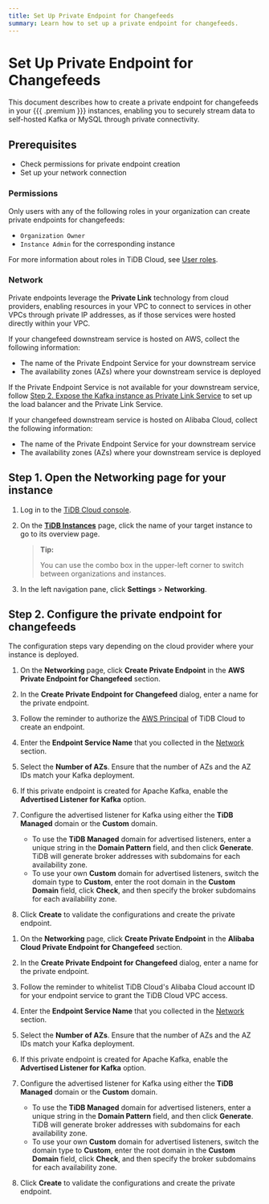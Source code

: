 ```yaml
---
title: Set Up Private Endpoint for Changefeeds
summary: Learn how to set up a private endpoint for changefeeds.
---
```


# Set Up Private Endpoint for Changefeeds

This document describes how to create a private endpoint for changefeeds in your {{{ .premium }}} instances, enabling you to securely stream data to self-hosted Kafka or MySQL through private connectivity.

## Prerequisites

- Check permissions for private endpoint creation
- Set up your network connection

### Permissions

Only users with any of the following roles in your organization can create private endpoints for changefeeds:

- `Organization Owner`
- `Instance Admin` for the corresponding instance


For more information about roles in TiDB Cloud, see [User roles](/tidb-cloud/manage-user-access.md#user-roles).

### Network

Private endpoints leverage the **Private Link** technology from cloud providers, enabling resources in your VPC to connect to services in other VPCs through private IP addresses, as if those services were hosted directly within your VPC.

<SimpleTab>
<div label="AWS">

If your changefeed downstream service is hosted on AWS, collect the following information:

- The name of the Private Endpoint Service for your downstream service
- The availability zones (AZs) where your downstream service is deployed

If the Private Endpoint Service is not available for your downstream service, follow [Step 2. Expose the Kafka instance as Private Link Service](/tidb-cloud/setup-aws-self-hosted-kafka-private-link-service.md#step-2-expose-the-kafka-instance-as-private-link-service) to set up the load balancer and the Private Link Service.

</div>

<CustomContent language="en,zh">

<div label="Alibaba Cloud">

If your changefeed downstream service is hosted on Alibaba Cloud, collect the following information:

- The name of the Private Endpoint Service for your downstream service
- The availability zones (AZs) where your downstream service is deployed

</div>
</CustomContent>

</SimpleTab>

## Step 1. Open the Networking page for your instance

1. Log in to the [TiDB Cloud console](https://tidbcloud.com/).

2. On the [**TiDB Instances**](https://tidbcloud.com/tidbs) page, click the name of your target instance to go to its overview page.

    > **Tip:**
    >
    > You can use the combo box in the upper-left corner to switch between organizations and instances.

3. In the left navigation pane, click **Settings** > **Networking**.

## Step 2. Configure the private endpoint for changefeeds

The configuration steps vary depending on the cloud provider where your instance is deployed.

<SimpleTab>
<div label="AWS">

1. On the **Networking** page, click **Create Private Endpoint** in the **AWS Private Endpoint for Changefeed** section.
2. In the **Create Private Endpoint for Changefeed** dialog, enter a name for the private endpoint.
3. Follow the reminder to authorize the [AWS Principal](https://docs.aws.amazon.com/IAM/latest/UserGuide/reference_policies_elements_principal.html#principal-accounts) of TiDB Cloud to create an endpoint.
4. Enter the **Endpoint Service Name** that you collected in the [Network](#network) section.
5. Select the **Number of AZs**. Ensure that the number of AZs and the AZ IDs match your Kafka deployment.
6. If this private endpoint is created for Apache Kafka, enable the **Advertised Listener for Kafka** option.
7. Configure the advertised listener for Kafka using either the **TiDB Managed** domain or the **Custom** domain.

    - To use the **TiDB Managed** domain for advertised listeners, enter a unique string in the **Domain Pattern** field, and then click **Generate**. TiDB will generate broker addresses with subdomains for each availability zone.
    - To use your own **Custom** domain for advertised listeners, switch the domain type to **Custom**, enter the root domain in the **Custom Domain** field, click **Check**, and then specify the broker subdomains for each availability zone.

8. Click **Create** to validate the configurations and create the private endpoint.

</div>

<CustomContent language="en,zh">

<div label="Alibaba Cloud">

1. On the **Networking** page, click **Create Private Endpoint** in the **Alibaba Cloud Private Endpoint for Changefeed** section.
2. In the **Create Private Endpoint for Changefeed** dialog, enter a name for the private endpoint.
3. Follow the reminder to whitelist TiDB Cloud's Alibaba Cloud account ID for your endpoint service to grant the TiDB Cloud VPC access.

4. Enter the **Endpoint Service Name** that you collected in the [Network](#network) section.
5. Select the **Number of AZs**. Ensure that the number of AZs and the AZ IDs match your Kafka deployment.
6. If this private endpoint is created for Apache Kafka, enable the **Advertised Listener for Kafka** option.
7. Configure the advertised listener for Kafka using either the **TiDB Managed** domain or the **Custom** domain.

    - To use the **TiDB Managed** domain for advertised listeners, enter a unique string in the **Domain Pattern** field, and then click **Generate**. TiDB will generate broker addresses with subdomains for each availability zone.
    - To use your own **Custom** domain for advertised listeners, switch the domain type to **Custom**, enter the root domain in the **Custom Domain** field, click **Check**, and then specify the broker subdomains for each availability zone.

8. Click **Create** to validate the configurations and create the private endpoint.

</div>
</CustomContent>
</SimpleTab>
